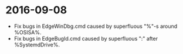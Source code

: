 2016-09-08
==========
+ Fix bugs in EdgeWinDbg.cmd caused by superfluous "%"-s around %OSISA%.
+ Fix bugs in EdgeBugId.cmd caused by superfluous ":" after %SystemdDrive%.

